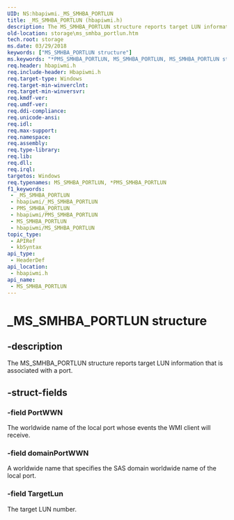 ```yaml
---
UID: NS:hbapiwmi._MS_SMHBA_PORTLUN
title: _MS_SMHBA_PORTLUN (hbapiwmi.h)
description: The MS_SMHBA_PORTLUN structure reports target LUN information that is associated with a port.
old-location: storage\ms_smhba_portlun.htm
tech.root: storage
ms.date: 03/29/2018
keywords: ["MS_SMHBA_PORTLUN structure"]
ms.keywords: "*PMS_SMHBA_PORTLUN, MS_SMHBA_PORTLUN, MS_SMHBA_PORTLUN structure [Storage Devices], PMS_SMHBA_PORTLUN, PMS_SMHBA_PORTLUN structure pointer [Storage Devices], _MS_SMHBA_PORTLUN, hbapiwmi/MS_SMHBA_PORTLUN, hbapiwmi/PMS_SMHBA_PORTLUN, storage.ms_smhba_portlun, structs-Fibre_a0363ae3-80ce-4efd-8409-826d1810190c.xml"
req.header: hbapiwmi.h
req.include-header: Hbapiwmi.h
req.target-type: Windows
req.target-min-winverclnt: 
req.target-min-winversvr: 
req.kmdf-ver: 
req.umdf-ver: 
req.ddi-compliance: 
req.unicode-ansi: 
req.idl: 
req.max-support: 
req.namespace: 
req.assembly: 
req.type-library: 
req.lib: 
req.dll: 
req.irql: 
targetos: Windows
req.typenames: MS_SMHBA_PORTLUN, *PMS_SMHBA_PORTLUN
f1_keywords:
 - _MS_SMHBA_PORTLUN
 - hbapiwmi/_MS_SMHBA_PORTLUN
 - PMS_SMHBA_PORTLUN
 - hbapiwmi/PMS_SMHBA_PORTLUN
 - MS_SMHBA_PORTLUN
 - hbapiwmi/MS_SMHBA_PORTLUN
topic_type:
 - APIRef
 - kbSyntax
api_type:
 - HeaderDef
api_location:
 - hbapiwmi.h
api_name:
 - MS_SMHBA_PORTLUN
---
```


# _MS_SMHBA_PORTLUN structure


## -description

The MS_SMHBA_PORTLUN structure reports target LUN information that is associated with a port.

## -struct-fields

### -field PortWWN

The worldwide name of the local port whose events the WMI client will receive.

### -field domainPortWWN

A worldwide name that specifies the SAS domain worldwide name of the local port.

### -field TargetLun

The target LUN number.

